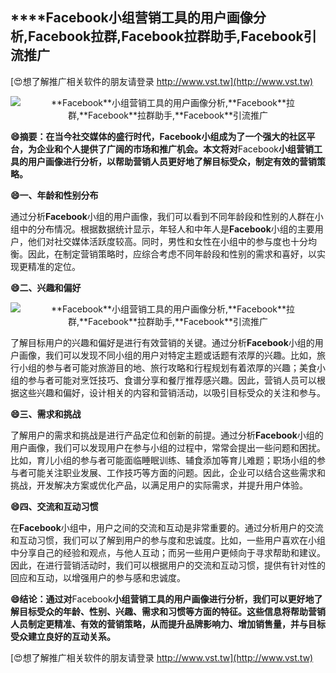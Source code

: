 ## ****Facebook**小组营销工具的用户画像分析,**Facebook**拉群,**Facebook**拉群助手,**Facebook**引流推广**

[😍想了解推广相关软件的朋友请登录 http://www.vst.tw](http://www.vst.tw)

 <center><img src="https://vst.tw/MP4/tuiguang/png/2.png" alt="**Facebook**小组营销工具的用户画像分析,**Facebook**拉群,**Facebook**拉群助手,**Facebook**引流推广"></center>

**😄摘要：在当今社交媒体的盛行时代，**Facebook**小组成为了一个强大的社区平台，为企业和个人提供了广阔的市场和推广机会。本文将对**Facebook**小组营销工具的用户画像进行分析，以帮助营销人员更好地了解目标受众，制定有效的营销策略。**

**😄一、年龄和性别分布**

通过分析**Facebook**小组的用户画像，我们可以看到不同年龄段和性别的人群在小组中的分布情况。根据数据统计显示，年轻人和中年人是**Facebook**小组的主要用户，他们对社交媒体活跃度较高。同时，男性和女性在小组中的参与度也十分均衡。因此，在制定营销策略时，应综合考虑不同年龄段和性别的需求和喜好，以实现更精准的定位。

**😄二、兴趣和偏好**

 <center><img src="https://vst.tw/MP4/tuiguang/png/1.png" alt="**Facebook**小组营销工具的用户画像分析,**Facebook**拉群,**Facebook**拉群助手,**Facebook**引流推广"></center>

了解目标用户的兴趣和偏好是进行有效营销的关键。通过分析**Facebook**小组的用户画像，我们可以发现不同小组的用户对特定主题或话题有浓厚的兴趣。比如，旅行小组的参与者可能对旅游目的地、旅行攻略和行程规划有着浓厚的兴趣；美食小组的参与者可能对烹饪技巧、食谱分享和餐厅推荐感兴趣。因此，营销人员可以根据这些兴趣和偏好，设计相关的内容和营销活动，以吸引目标受众的关注和参与。

**😄三、需求和挑战**

了解用户的需求和挑战是进行产品定位和创新的前提。通过分析**Facebook**小组的用户画像，我们可以发现用户在参与小组的过程中，常常会提出一些问题和困扰。比如，育儿小组的参与者可能面临睡眠训练、辅食添加等育儿难题；职场小组的参与者可能关注职业发展、工作技巧等方面的问题。因此，企业可以结合这些需求和挑战，开发解决方案或优化产品，以满足用户的实际需求，并提升用户体验。

**😄四、交流和互动习惯**

在**Facebook**小组中，用户之间的交流和互动是非常重要的。通过分析用户的交流和互动习惯，我们可以了解到用户的参与度和忠诚度。比如，一些用户喜欢在小组中分享自己的经验和观点，与他人互动；而另一些用户更倾向于寻求帮助和建议。因此，在进行营销活动时，我们可以根据用户的交流和互动习惯，提供有针对性的回应和互动，以增强用户的参与感和忠诚度。

**😄结论：通过对**Facebook**小组营销工具的用户画像进行分析，我们可以更好地了解目标受众的年龄、性别、兴趣、需求和习惯等方面的特征。这些信息将帮助营销人员制定更精准、有效的营销策略，从而提升品牌影响力、增加销售量，并与目标受众建立良好的互动关系。**

[😍想了解推广相关软件的朋友请登录 http://www.vst.tw](http://www.vst.tw)



